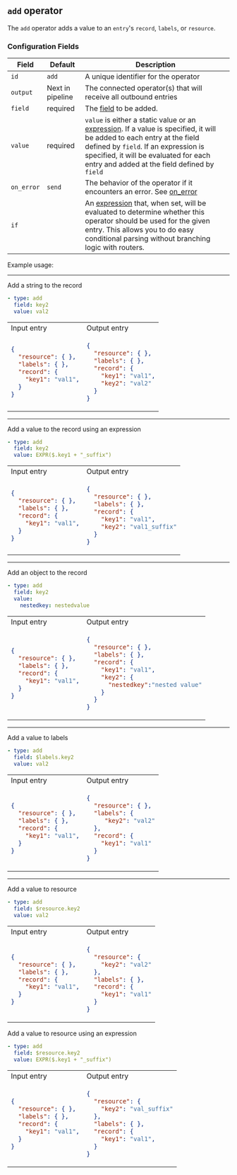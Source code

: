 ## `add` operator

The `add` operator adds a value to an `entry`'s `record`, `labels`, or `resource`.

### Configuration Fields

| Field      | Default          | Description                                                                                                                                                                                                                              |
| ---        | ---              | ---                                                                                                                                                                                                                                      |
| `id`       | `add`    | A unique identifier for the operator                                                                                                                                                                                                     |
| `output`   | Next in pipeline | The connected operator(s) that will receive all outbound entries                                                                                                                                                                         |
| `field`      | required       | The [field](/docs/types/field.md) to be added.    
| `value`      | required       | `value` is either a static value or an [expression](https://github.com/open-telemetry/opentelemetry-log-collection/blob/main/docs/types/expression.md). If a value is specified, it will be added to each entry at the field defined by `field`. If an expression is specified, it will be evaluated for each entry and added at the field defined by `field`
| `on_error` | `send`           | The behavior of the operator if it encounters an error. See [on_error](/docs/types/on_error.md)                                                                                                                                          |
| `if`       |                  | An [expression](/docs/types/expression.md) that, when set, will be evaluated to determine whether this operator should be used for the given entry. This allows you to do easy conditional parsing without branching logic with routers. |


Example usage:
 
<hr>
Add a string to the record

```yaml
- type: add
  field: key2
  value: val2
```

<table>
<tr><td> Input entry </td> <td> Output entry </td></tr>
<tr>
<td>

```json
{
  "resource": { },
  "labels": { },  
  "record": {
    "key1": "val1",
  }
}
```

</td>
<td>

```json
{
  "resource": { },
  "labels": { },  
  "record": {
    "key1": "val1",
    "key2": "val2"
  }
}
```

</td>
</tr>
</table>

<hr>
Add a value to the record using an expression

```yaml
- type: add
  field: key2
  value: EXPR($.key1 + "_suffix")
```

<table>
<tr><td> Input entry </td> <td> Output entry </td></tr>
<tr>
<td>

```json
{
  "resource": { },
  "labels": { },  
  "record": {
    "key1": "val1",
  }
}
```

</td>
<td>

```json
{
  "resource": { },
  "labels": { },  
  "record": {
    "key1": "val1",
    "key2": "val1_suffix"
  }
}
```

</td>
</tr>
</table>

<hr>
Add an object to the record

```yaml
- type: add
  field: key2
  value:
    nestedkey: nestedvalue
```

<table>
<tr><td> Input entry </td> <td> Output entry </td></tr>
<tr>
<td>

```json
{
  "resource": { },
  "labels": { },  
  "record": {
    "key1": "val1",
  }
}
```

</td>
<td>

```json
{
  "resource": { },
  "labels": { },  
  "record": {
    "key1": "val1",
    "key2": {
      "nestedkey":"nested value"
    }
  }
}
```

</td>
</tr>
</table>

<hr>
Add a value to labels

```yaml
- type: add
  field: $labels.key2
  value: val2
```

<table>
<tr><td> Input entry </td> <td> Output entry </td></tr>
<tr>
<td>

```json
{
  "resource": { },
  "labels": { },  
  "record": {
    "key1": "val1",
  }
}
```

</td>
<td>

```json
{
  "resource": { },
  "labels": {
     "key2": "val2"
  },  
  "record": {
    "key1": "val1"
  }
}
```

</td>
</tr>
</table>

<hr>
Add a value to resource

```yaml
- type: add
  field: $resource.key2
  value: val2
```

<table>
<tr><td> Input entry </td> <td> Output entry </td></tr>
<tr>
<td>

```json
{
  "resource": { },
  "labels": { },  
  "record": {
    "key1": "val1",
  }
}
```

</td>
<td>

```json
{
  "resource": { 
    "key2": "val2"
  },
  "labels": { },  
  "record": {
    "key1": "val1"
  }
}
```

</td>
</tr>
</table>

Add a value to resource using an expression

```yaml
- type: add
  field: $resource.key2
  value: EXPR($.key1 + "_suffix")
```

<table>
<tr><td> Input entry </td> <td> Output entry </td></tr>
<tr>
<td>

```json
{
  "resource": { },
  "labels": { },  
  "record": {
    "key1": "val1",
  }
}
```

</td>
<td>

```json
{
  "resource": { 
    "key2": "val_suffix"
  },
  "labels": { },  
  "record": {
    "key1": "val1",
  }
}
```

</td>
</tr>
</table>